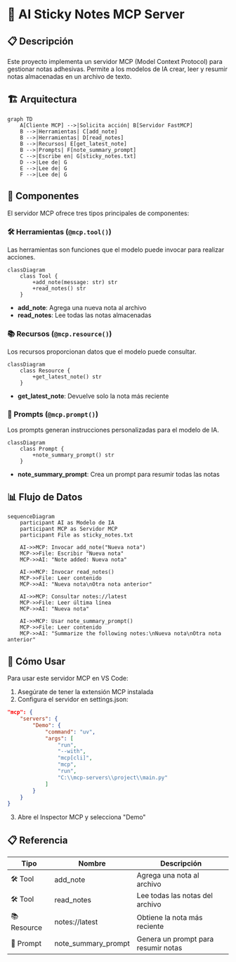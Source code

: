 # 📝 AI Sticky Notes MCP Server

## 📋 Descripción

Este proyecto implementa un servidor MCP (Model Context Protocol) para gestionar notas adhesivas. Permite a los modelos de IA crear, leer y resumir notas almacenadas en un archivo de texto.

## 🏗️ Arquitectura

```mermaid
graph TD
    A[Cliente MCP] -->|Solicita acción| B[Servidor FastMCP]
    B -->|Herramientas| C[add_note]
    B -->|Herramientas| D[read_notes]
    B -->|Recursos| E[get_latest_note]
    B -->|Prompts| F[note_summary_prompt]
    C -->|Escribe en| G[sticky_notes.txt]
    D -->|Lee de| G
    E -->|Lee de| G
    F -->|Lee de| G
```

## 🧩 Componentes

El servidor MCP ofrece tres tipos principales de componentes:

### 🛠️ Herramientas (`@mcp.tool()`)

Las herramientas son funciones que el modelo puede invocar para realizar acciones.

```mermaid
classDiagram
    class Tool {
        +add_note(message: str) str
        +read_notes() str
    }
```

- **add_note**: Agrega una nueva nota al archivo
- **read_notes**: Lee todas las notas almacenadas

### 📚 Recursos (`@mcp.resource()`)

Los recursos proporcionan datos que el modelo puede consultar.

```mermaid
classDiagram
    class Resource {
        +get_latest_note() str
    }
```

- **get_latest_note**: Devuelve solo la nota más reciente

### 💬 Prompts (`@mcp.prompt()`)

Los prompts generan instrucciones personalizadas para el modelo de IA.

```mermaid
classDiagram
    class Prompt {
        +note_summary_prompt() str
    }
```

- **note_summary_prompt**: Crea un prompt para resumir todas las notas

## 📊 Flujo de Datos

```mermaid
sequenceDiagram
    participant AI as Modelo de IA
    participant MCP as Servidor MCP
    participant File as sticky_notes.txt
    
    AI->>MCP: Invocar add_note("Nueva nota")
    MCP->>File: Escribir "Nueva nota"
    MCP->>AI: "Note added: Nueva nota"
    
    AI->>MCP: Invocar read_notes()
    MCP->>File: Leer contenido
    MCP->>AI: "Nueva nota\nOtra nota anterior"
    
    AI->>MCP: Consultar notes://latest
    MCP->>File: Leer última línea
    MCP->>AI: "Nueva nota"
    
    AI->>MCP: Usar note_summary_prompt()
    MCP->>File: Leer contenido
    MCP->>AI: "Summarize the following notes:\nNueva nota\nOtra nota anterior"
```

## 🚀 Cómo Usar

Para usar este servidor MCP en VS Code:

1. Asegúrate de tener la extensión MCP instalada
2. Configura el servidor en settings.json:
```json
"mcp": {
    "servers": {
        "Demo": {
            "command": "uv",
            "args": [
                "run",
                "--with",
                "mcp[cli]",
                "mcp",
                "run",
                "C:\\mcp-servers\\project\\main.py"
            ]
        }
    }
}
```
3. Abre el Inspector MCP y selecciona "Demo"

## 📋 Referencia

| Tipo | Nombre | Descripción |
|------|--------|-------------|
| 🛠️ Tool | add_note | Agrega una nota al archivo |
| 🛠️ Tool | read_notes | Lee todas las notas del archivo |
| 📚 Resource | notes://latest | Obtiene la nota más reciente |
| 💬 Prompt | note_summary_prompt | Genera un prompt para resumir notas |
